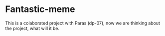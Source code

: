 # Fantastic-meme

This is a colaborated project with Paras (dp-07), now we are thinking about the project, what will it be.
